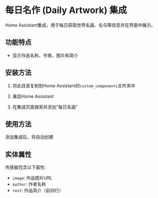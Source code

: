 # 每日名作 (Daily Artwork) 集成

Home Assistant集成，用于每日获取世界名画、名句等信息并在界面中展示。

## 功能特点
- 显示作品名称、作者、图片和简介
## 安装方法
  1. 将此目录复制到Home Assistant的`custom_components`文件夹中


2. 重启Home Assistant
3. 在集成页面搜索并添加"每日名画"

## 使用方法
添加集成后，将自动创建

## 实体属性
传感器包含以下属性:
- `image`: 作品图片URL
- `author`: 作者名称
- `text`: 作品简介（前四行）


